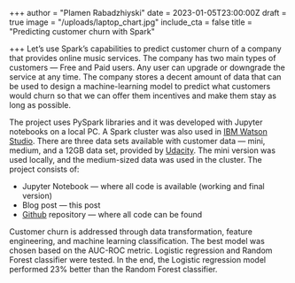 +++
author = "Plamen Rabadzhiyski"
date = 2023-01-05T23:00:00Z
draft = true
image = "/uploads/laptop_chart.jpg"
include_cta = false
title = "Predicting customer churn with Spark"

+++
Let’s use Spark’s capabilities to predict customer churn of a company that provides online music services. The company has two main types of customers — Free and Paid users. Any user can upgrade or downgrade the service at any time. The company stores a decent amount of data that can be used to design a machine-learning model to predict what customers would churn so that we can offer them incentives and make them stay as long as possible.

The project uses PySpark libraries and it was developed with Jupyter notebooks on a local PC. A Spark cluster was also used in [IBM Watson Studio](https://www.ibm.com/cloud/watson-studio). There are three data sets available with customer data — mini, medium, and a 12GB data set, provided by [Udacity](https://www.udacity.com/). The mini version was used locally, and the medium-sized data was used in the cluster. The project consists of:

* Jupyter Notebook — where all code is available (working and final version)
* Blog post — this post
* [Github](https://github.com/rabadzhiyski/SparkProject) repository — where all code can be found

Customer churn is addressed through data transformation, feature engineering, and machine learning classification. The best model was chosen based on the AUC-ROC metric. Logistic regression and Random Forest classifier were tested. In the end, the Logistic regression model performed 23% better than the Random Forest classifier.